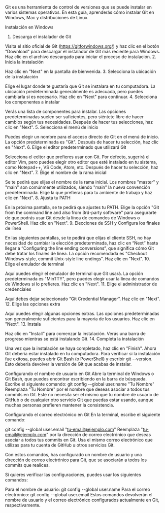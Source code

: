 Git es una herramienta de control de versiones que se puede instalar en varios sistemas operativos. En esta guía, aprenderás cómo instalar Git en Windows, Mac y distribuciones de Linux.

Instalación en Windows
1. Descarga el instalador de Git

Visita el sitio oficial de Git (https://gitforwindows.org/) y haz clic en el botón "Download" para descargar el instalador de Git más reciente para Windows.
Haz clic en el archivo descargado para iniciar el proceso de instalación.
2. Inicia la instalación

Haz clic en "Next" en la pantalla de bienvenida.
3. Selecciona la ubicación de la instalación

Elige el lugar donde te gustaría que Git se instalara en tu computadora. La ubicación predeterminada generalmente es adecuada, pero puedes cambiarla si es necesario. Haz clic en "Next" para continuar.
4. Selecciona los componentes a instalar

Verás una lista de componentes para instalar. Las opciones predeterminadas suelen ser suficientes, pero siéntete libre de hacer cambios según tus necesidades. Después de hacer tus selecciones, haz clic en "Next".
5. Selecciona el menú de inicio

Puedes elegir un nombre para el acceso directo de Git en el menú de inicio. La opción predeterminada es "Git". Después de hacer tu selección, haz clic en "Next".
6. Elige el editor predeterminado que utilizará Git

Selecciona el editor que prefieres usar con Git. Por defecto, sugerirá el editor Vim, pero puedes elegir otro editor que esté instalado en tu sistema, como Notepad++, VS Code, Atom, etc. Después de hacer tu selección, haz clic en "Next".
7. Elige el nombre de la rama inicial

Se te pedirá que elijas el nombre de la rama inicial. Los nombres "master" y "main" son comúnmente utilizados, siendo "main" la nueva convención predeterminada. Elige la que prefieras para tu ambiente de trabajo y haz clic en "Next".
8. Ajusta tu PATH

En la próxima pantalla, se te pedirá que ajustes tu PATH. Elige la opción "Git from the command line and also from 3rd-party software" para asegurarte de que podrás usar Git desde la línea de comandos de Windows o PowerShell. Haz clic en "Next".
9. Elecciones de SSH y Configura los finales de línea

En las siguientes pantallas, se te pedirá que elijas el cliente SSH, no hay necesidad de cambiar la elección predeterminada, haz clic en “Next” hasta llegar a “Configuring the line ending conversions”, que significa cómo Git debe tratar los finales de línea. La opción recomendada es "Checkout Windows-style, commit Unix-style line endings". Haz clic en "Next".
10. Elige el emulador de terminal

Aquí puedes elegir el emulador de terminal que Git usará. La opción predeterminada es "MinTTY", pero puedes elegir usar la línea de comandos de Windows si lo prefieres. Haz clic en "Next".
11. Elige el administrador de credenciales

Aquí debes dejar seleccionado “Git Credential Manager”. Haz clic en "Next".
12. Elige las opciones extra

Aquí puedes elegir algunas opciones extras. Las opciones predeterminadas son generalmente suficientes para la mayoría de los usuarios. Haz clic en "Next".
13. Instala

Haz clic en "Install" para comenzar la instalación. Verás una barra de progreso mientras se está instalando Git.
14. Completa la instalación

Una vez que la instalación se haya completado, haz clic en "Finish". Ahora Git debería estar instalado en tu computadora.
Para verificar si la instalación fue exitosa, puedes abrir Git Bash (o PowerShell) y escribir git --version. Esto debería devolver la versión de Git que acabas de instalar.

Configurando el nombre de usuario en Git
Abre la terminal de Windows o Git Bash, que puedes encontrar escribiendo en la barra de búsqueda.
Escribe el siguiente comando:
git config --global user.name "Tu Nombre"
Reemplaza "Tu Nombre" por el nombre que deseas asociar a todos tus commits en Git. Este no necesita ser el mismo que tu nombre de usuario de GitHub o de cualquier otro servicio Git que puedas estar usando, aunque muchas personas prefieren mantener la consistencia.

Configurando el correo electrónico en Git
En la terminal, escribe el siguiente comando:

git config --global user.email "tu-email@ejemplo.com"
Reemplaza "tu-email@ejemplo.com" por la dirección de correo electrónico que deseas asociar a todos tus commits en Git. Usa el mismo correo electrónico que utilizas para tu cuenta de GitHub u otros servicios Git.

Con estos comandos, has configurado un nombre de usuario y una dirección de correo electrónico para Git, que se asociarán a todos los commits que realices.

Si quieres verificar las configuraciones, puedes usar los siguientes comandos:

Para el nombre de usuario:
git config --global user.name
Para el correo electrónico:
git config --global user.email
Estos comandos devolverán el nombre de usuario y el correo electrónico configurados actualmente en Git, respectivamente.